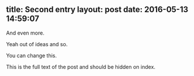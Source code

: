 title: Second entry
layout: post
date: 2016-05-13 14:59:07
---

And even more.

Yeah out of ideas and so.

You can change this.

<!-- more -->


This is the full text of the post and should be hidden on index.
